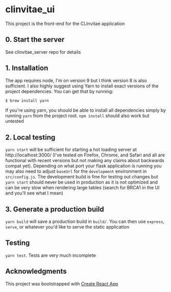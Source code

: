 # clinvitae_ui

This project is the front-end for the CLInvitae application

## 0. Start the server 

See clinvitae_server repo for details

## 1. Installation

The app requires node, I'm on version 9 but I think version 8 is also sufficient. I also highly suggest using Yarn to install exact versions of the project dependencies. You can get that by running:

```sh
$ brew install yarn
```

If you're using yarn, you should be able to install all dependencies simply by running `yarn` from the project root. `npm install` should also work but untested

## 2. Local testing

`yarn start` will be sufficient for starting a hot loading server at http://localhost:3000/ (I've tested on Firefox, Chrome, and Safari and all are functional with recent versions but not making any claims about backwards compat yet). Depending on what port your flask application is running you may also need to adjust `baseUrl` for the `development` environment in `src/config.js`. The development build is fine for testing out changes but `yarn start` should never be used in production as it is not optimized and can be very slow when rendering large tables (search for BRCA1 in the UI and you'll see what I mean)

## 3. Generate a production build

`yarn build` will save a production build in `build/`. You can then use `express`, `serve`, or whatever you'd like to serve the static application

## Testing

`yarn test`. Tests are very much incomplete

## Acknowledgments
This project was bootstrapped with [Create React App](https://github.com/facebookincubator/create-react-app)
